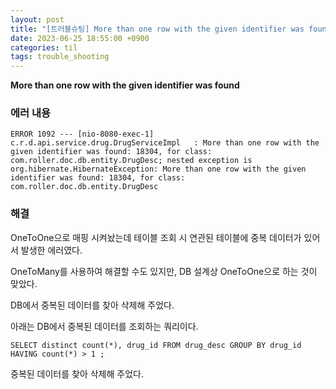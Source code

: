 ```yaml
---
layout: post
title: "[트러블슈팅] More than one row with the given identifier was found"
date: 2023-06-25 18:55:00 +0900
categories: til
tags: trouble_shooting
---
```


**More than one row with the given identifier was found**

### 에러 내용

```
ERROR 1092 --- [nio-8080-exec-1] c.r.d.api.service.drug.DrugServiceImpl   : More than one row with the given identifier was found: 18304, for class: com.roller.doc.db.entity.DrugDesc; nested exception is org.hibernate.HibernateException: More than one row with the given identifier was found: 18304, for class: com.roller.doc.db.entity.DrugDesc
```

### 해결

OneToOne으로 매핑 시켜놨는데 테이블 조회 시 연관된 테이블에 중복 데이터가 있어서 발생한 에러였다.

OneToMany를 사용하여 해결할 수도 있지만, DB 설계상 OneToOne으로 하는 것이 맞았다.

DB에서 중복된 데이터를 찾아 삭제해 주었다.

아래는 DB에서 중복된 데이터를 조회하는 쿼리이다.

```
SELECT distinct count(*), drug_id FROM drug_desc GROUP BY drug_id HAVING count(*) > 1 ;
```

중복된 데이터를 찾아 삭제해 주었다.

